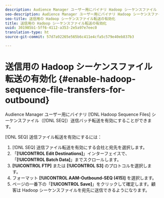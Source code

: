 ```yaml
---
description: Audience Manager ユーザー用にバイナリ Hadoop シーケンスファイル（SEQ）送信バッチ転送を有効にすることができます。
seo-description: Audience Manager ユーザー用にバイナリ Hadoop シーケンスファイル（SEQ）送信バッチ転送を有効にすることができます。
seo-title: 送信用の Hadoop シーケンスファイル転送の有効化
title: 送信用の Hadoop シーケンスファイル転送の有効化
uuid: 301985b1-5ff6-4112-a353-2e5a97e7eec0
translation-type: ht
source-git-commit: 57d7a92265e565b6c411e4cfa5c579e40eb837b3

---
```



# 送信用の Hadoop シーケンスファイル転送の有効化 {#enable-hadoop-sequence-file-transfers-for-outbound}

Audience Manager ユーザー用にバイナリ [!DNL Hadoop Sequence Files] シーケンスファイル（[!DNL SEQ]）送信バッチ転送を有効にすることができます。

<!-- REMOVED FROM PUBLIC DOCS: The advantages of using [!DNL Hadoop SEQ] files are listed in the [public documentation](https://marketing.adobe.com/resources/help/en_US/aam/outbound-seq-files.html). -->

[!DNL SEQ] 送信ファイル転送を有効にするには：

1. [!DNL SEQ] 送信ファイル転送を有効にする会社と宛先を選択します。
1. 「**[!UICONTROL Edit Destinations]**」インターフェイスで、「**[!UICONTROL Batch Data]**」までスクロールします。
1. **[!UICONTROL FTP]** または **[!UICONTROL S3]** のプロトコルを選択します。
1. フォーマット **[!UICONTROL AAM-Outbound-SEQ (415)]** を選択します。
1. ページの一番下の「**[!UICONTROL Save]**」をクリックして確定します。顧客は Hadoop シーケンスファイルを宛先に送信できるようになります。